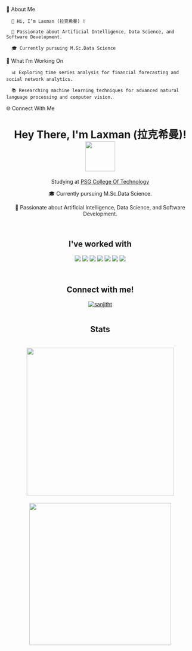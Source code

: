 🌟 About Me
      
      👋 Hi, I’m Laxman (拉克希曼) ! 
      
      🚀 Passionate about Artificial Intelligence, Data Science, and Software Development.
      
      🎓 Currently pursuing M.Sc.Data Science 

🔭 What I’m Working On
      
      📊 Exploring time series analysis for financial forecasting and social network analytics.
      
      📚 Researching machine learning techniques for advanced natural language processing and computer vision.

🌐 Connect With Me
<div align="center">
  <h1 align="center">Hey There, I'm Laxman (拉克希曼)!
    <img src="https://media.giphy.com/media/3ohhwMDyS6rv3sB8yI/giphy.gif" width="80px"/>
  </h1>
  <p align="center">Studying at <a href="https://www.psgtech.edu/">PSG College Of Technology<a></p>
  <p>  🎓 Currently pursuing M.Sc.Data Science.</p>
  <p>  🚀 Passionate about Artificial Intelligence, Data Science, and Software Development.</p>
  <p>
  <br>
<h2 align="center">I've worked with</h2>

![](https://img.shields.io/badge/Android-3DDC84?style=for-the-badge&logo=android&logoColor=white)
![](https://img.shields.io/badge/iOS-000000?style=for-the-badge&logo=ios&logoColor=white)
![](https://img.shields.io/badge/python-3670A0?style=for-the-badge&logo=python&logoColor=ffdd54)
![](https://img.shields.io/badge/MongoDB-%234ea94b.svg?style=for-the-badge&logo=mongodb&logoColor=white)
![](https://img.shields.io/badge/MySQL-00000F?style=for-the-badge&logo=mysql&logoColor=white)
![](https://img.shields.io/badge/html5-%23E34F26.svg?style=for-the-badge&logo=html5&logoColor=white)
![](https://img.shields.io/badge/css3-%231572B6.svg?style=for-the-badge&logo=css3&logoColor=white)

<br>
<h2 align="center">Connect with me!</h2>
<div align="center">
<a href="https://www.linkedin.com/in/laxman-v-48272928b/" target="blank"><img align="center" src="https://img.shields.io/badge/linkedin-%230077B5.svg?style=for-the-badge&logo=linkedin&logoColor=white" alt="sanjitht"  /></a>

</div>
<br>
<h2 align="center">Stats</h2>
<div>
  <div style="display: flex; flex-wrap: wrap; justify-content: center; align-items: center; gap: 30px;  padding-top: 20px;  padding-bottom: 20px;">

  <img width=395 src="https://github-readme-streak-stats.herokuapp.com?user=en3rypt&hide_border=true&theme=algolia&date_format=M%20j%5B%2C%20Y%5D"/>
</div>
  <div  align="center" style="clear: both; text-align: center;">
    <img align="center" width=380 src="https://github-readme-stats.vercel.app/api/top-langs/?username=laxmanspidey&hide_border=true&layout=compact&theme=algolia" />
  </div>
</div>


<!---
laxmanspidey/laxmanspidey is a ✨ special ✨ repository because its `README.md` (this file) appears on your GitHub profile.
You can click the Preview link to take a look at your changes.
--->
